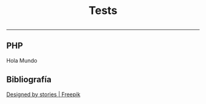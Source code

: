 <h1 style="text-align: center">Tests</h1> 
<img>
<hr>

## PHP

Hola Mundo



## Bibliografía
<a href="http://www.freepik.com">Designed by stories | Freepik</a>

